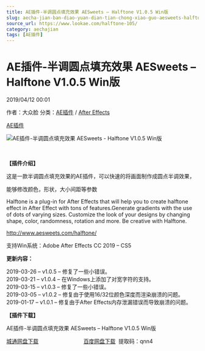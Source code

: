 ```yaml
---
title: AE插件-半调圆点填充效果 AESweets – Halftone V1.0.5 Win版
slug: aecha-jian-ban-diao-yuan-dian-tian-chong-xiao-guo-aesweets-halftone-v1-0-5-winban
source_url: https://www.lookae.com/halftone-105/
category: aechajian
tags: [AE插件]
---
```

# AE插件-半调圆点填充效果 AESweets – Halftone V1.0.5 Win版

2019/04/12 00:01

作者：大众脸
分类：[AE插件](https://www.lookae.com/after-effects/aechajian/) / [After Effects](https://www.lookae.com/after-effects/)

[AE插件](https://www.lookae.com/tag/ae%e6%8f%92%e4%bb%b6/)

![AE插件-半调圆点填充效果 AESweets - Halftone V1.0.5 Win版](https://www.lookae.com/wp-content/uploads/2018/11/Halftone.jpg "AE插件-半调圆点填充效果 AESweets - Halftone V1.0.5 Win版-LookAE.com")

**﻿**

**【插件介绍】**

这是一款半调圆点填充效果的AE插件，可以快速的将画面制作成圆点半调效果，

能够修改颜色，形状，大小间距等参数

Halftone is a plug-in for After Effects that will help you to create halftone effect in After Effect with tons of features.Generate gradients with the use of dots of varying sizes. Customize the look of your designs by changing shape, color, randomness, rotation and more. Be creative with Halftone.

http://www.aesweets.com/halftone/

支持Win系统：Adobe After Effects CC 2019 – CS5

**更新内容：**

2019-03-26 – v1.0.5 – 修复了一些小错误。  
2019-03-21 – v1.0.4 – 在Windows上添加了对宽字符的支持。  
2019-03-15 – v1.0.3 – 修复了一些小错误。  
2019-03-05 – v1.0.2 – 修复由于使用16/32位颜色深度而渲染崩溃的问题。  
2019-01-17 – v1.0.1 – 修复由于After Effects内存泄漏错误而导致崩溃的问题。

**【插件下载】**

AE插件-半调圆点填充效果 AESweets – Halftone V1.0.5 Win版

[城通网盘下载](https://lookae.ctfile.com/fs/680462-364767123)                              [百度网盘下载](https://pan.baidu.com/s/1jfkW8Npf9sfifcUoIZ0mAw)  提取码：qnn4
